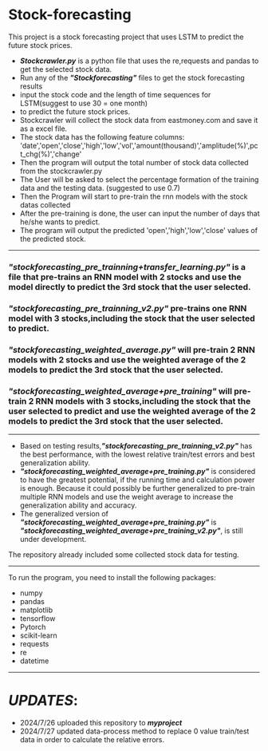 # Stock-forecasting

This project is a stock forecasting project that uses LSTM to predict the future stock prices.
-  ***Stockcrawler.py*** is a python file that uses the re,requests and pandas to get the selected stock data.
-  Run any of the ***"Stockforecasting"*** files to get the stock forecasting results
-  input the stock code and the length of time sequences for LSTM(suggest to use 30 = one month) 
-  to predict the future stock prices.
-  Stockcrawler will collect the stock data from eastmoney.com and save it as a excel file.
-  The stock data has the following feature columns: 'date','open','close','high','low','vol','amount(thousand)','amplitude(%)',pct_chg(%)','change'
-  Then the program will output the total number of stock data collected from the stockcrawler.py
-  The User will be asked to select the percentage formation of the training data and the testing data. (suggested to use 0.7)
-  Then the Program will start to pre-train the rnn models with the stock datas collected
-  After the pre-training is done, the user can input the number of days that he/she wants to predict.
-  The program will output the predicted 'open','high','low','close' values of the predicted stock.
-----------------------------------------------------------------------------------------------------------------------------------------------------------------------------------
### ***"stockforecasting_pre_trainning+transfer_learning.py"*** is a file that pre-trains an RNN model with 2 stocks and use the model directly to predict the 3rd stock that the user selected.
### ***"stockforecasting_pre_trainning_v2.py"*** pre-trains one RNN model with 3 stocks,including the stock that the user selected to predict.
### ***"stockforecasting_weighted_average.py"*** will pre-train 2 RNN models with 2 stocks and use the weighted average of the 2 models to predict the 3rd stock that the user selected.
### ***"stockforecasting_weighted_average+pre_training"*** will pre-train 2 RNN models with 3 stocks,including the stock that the user selected to predict and use the weighted average of the 2 models to predict the 3rd stock that the user selected.

---

- Based on testing results,***"stockforecasting_pre_trainning_v2.py"*** has the best performance, with the lowest relative train/test errors and best generalization ability.
- ***"stockforecasting_weighted_average+pre_training.py"*** is considered to have the greatest potential, if the running time and calculation power is enough. Because it could possibly be further generalized to pre-train multiple RNN models and use the weight average to increase the generalization ability and accuracy.
- The generalized version of ***"stockforecasting_weighted_average+pre_training.py"*** is ***"stockforecasting_weighted_average+pre_training_v2.py"***, is still under development.

The repository already included some collected stock data for testing.

---
To run the program, you need to install the following packages:
-  numpy
- pandas
- matplotlib
- tensorflow
- Pytorch
- scikit-learn
- requests
- re
- datetime

***

# ***UPDATES***:

- 2024/7/26 uploaded this repository to ***myproject***
- 2024/7/27 updated data-process method to replace 0 value train/test data in order to calculate the relative errors.
